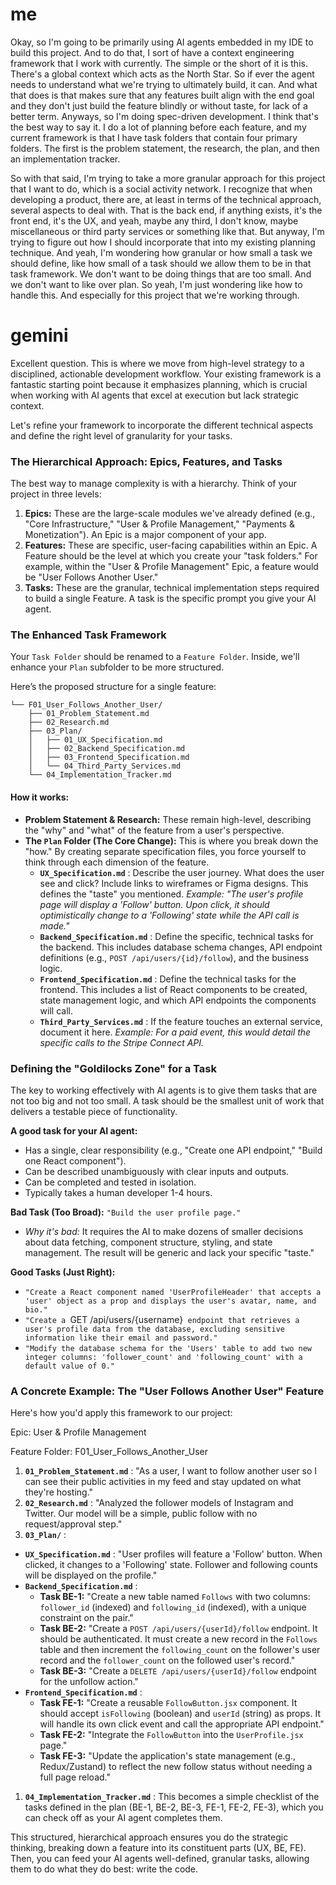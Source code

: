 # me

Okay, so I'm going to be primarily using AI agents embedded in my IDE to build this project. And to do that, I sort of have a context engineering framework that I work with currently. The simple or the short of it is this. There's a global context which acts as the North Star. So if ever the agent needs to understand what we're trying to ultimately build, it can. And what that does is that makes sure that any features built align with the end goal and they don't just build the feature blindly or without taste, for lack of a better term. Anyways, so I'm doing spec-driven development. I think that's the best way to say it. I do a lot of planning before each feature, and my current framework is that I have task folders that contain four primary folders. The first is the problem statement, the research, the plan, and then an implementation tracker.

So with that said, I'm trying to take a more granular approach for this project that I want to do, which is a social activity network. I recognize that when developing a product, there are, at least in terms of the technical approach, several aspects to deal with. That is the back end, if anything exists, it's the front end, it's the UX, and yeah, maybe any third, I don't know, maybe miscellaneous or third party services or something like that. But anyway, I'm trying to figure out how I should incorporate that into my existing planning technique. And yeah, I'm wondering how granular or how small a task we should define, like how small of a task should we allow them to be in that task framework. We don't want to be doing things that are too small. And we don't want to like over plan. So yeah, I'm just wondering like how to handle this. And especially for this project that we're working through.

# gemini



Excellent question. This is where we move from high-level strategy to a disciplined, actionable development workflow. Your existing framework is a fantastic starting point because it emphasizes planning, which is crucial when working with AI agents that excel at execution but lack strategic context.

Let's refine your framework to incorporate the different technical aspects and define the right level of granularity for your tasks.

### The Hierarchical Approach: Epics, Features, and Tasks

The best way to manage complexity is with a hierarchy. Think of your project in three levels:

1. **Epics:** These are the large-scale modules we've already defined (e.g., "Core Infrastructure," "User & Profile Management," "Payments & Monetization"). An Epic is a major component of your app.
2. **Features:** These are specific, user-facing capabilities within an Epic. A Feature should be the level at which you create your "task folders." For example, within the "User & Profile Management" Epic, a feature would be "User Follows Another User."
3. **Tasks:** These are the granular, technical implementation steps required to build a single Feature. A task is the specific prompt you give your AI agent.

### The Enhanced Task Framework

Your `Task Folder` should be renamed to a `Feature Folder`. Inside, we'll enhance your `Plan` subfolder to be more structured.

Here’s the proposed structure for a single feature:

```
└── F01_User_Follows_Another_User/
    ├── 01_Problem_Statement.md
    ├── 02_Research.md
    ├── 03_Plan/
    │   ├── 01_UX_Specification.md
    │   ├── 02_Backend_Specification.md
    │   ├── 03_Frontend_Specification.md
    │   └── 04_Third_Party_Services.md
    └── 04_Implementation_Tracker.md
```

#### How it works:

* **Problem Statement & Research:** These remain high-level, describing the "why" and "what" of the feature from a user's perspective.
* **The `Plan` Folder (The Core Change):** This is where you break down the "how." By creating separate specification files, you force yourself to think through each dimension of the feature.
  * **`UX_Specification.md`** : Describe the user journey. What does the user see and click? Include links to wireframes or Figma designs. This defines the "taste" you mentioned. *Example: "The user's profile page will display a 'Follow' button. Upon click, it should optimistically change to a 'Following' state while the API call is made."*
  * **`Backend_Specification.md`** : Define the specific, technical tasks for the backend. This includes database schema changes, API endpoint definitions (e.g., `POST /api/users/{id}/follow`), and the business logic.
  * **`Frontend_Specification.md`** : Define the technical tasks for the frontend. This includes a list of React components to be created, state management logic, and which API endpoints the components will call.
  * **`Third_Party_Services.md`** : If the feature touches an external service, document it here. *Example: For a paid event, this would detail the specific calls to the Stripe Connect API.*

### Defining the "Goldilocks Zone" for a Task

The key to working effectively with AI agents is to give them tasks that are not too big and not too small. A task should be the smallest unit of work that delivers a testable piece of functionality.

**A good task for your AI agent:**

* Has a single, clear responsibility (e.g., "Create one API endpoint," "Build one React component").
* Can be described unambiguously with clear inputs and outputs.
* Can be completed and tested in isolation.
* Typically takes a human developer 1-4 hours.

**Bad Task (Too Broad):** `"Build the user profile page."`

* *Why it's bad:* It requires the AI to make dozens of smaller decisions about data fetching, component structure, styling, and state management. The result will be generic and lack your specific "taste."

**Good Tasks (Just Right):**

* `"Create a React component named 'UserProfileHeader' that accepts a 'user' object as a prop and displays the user's avatar, name, and bio."`
* `"Create a `GET /api/users/{username}` endpoint that retrieves a user's profile data from the database, excluding sensitive information like their email and password."`
* `"Modify the database schema for the 'Users' table to add two new integer columns: 'follower_count' and 'following_count' with a default value of 0."`

### A Concrete Example: The "User Follows Another User" Feature

Here's how you'd apply this framework to our project:

Epic: User & Profile Management

Feature Folder: F01_User_Follows_Another_User

1. **`01_Problem_Statement.md`** : "As a user, I want to follow another user so I can see their public activities in my feed and stay updated on what they're hosting."
2. **`02_Research.md`** : "Analyzed the follower models of Instagram and Twitter. Our model will be a simple, public follow with no request/approval step."
3. **`03_Plan/`** :

* **`UX_Specification.md`** : "User profiles will feature a 'Follow' button. When clicked, it changes to a 'Following' state. Follower and following counts will be displayed on the profile."
* **`Backend_Specification.md`** :
  * **Task BE-1:** "Create a new table named `Follows` with two columns: `follower_id` (indexed) and `following_id` (indexed), with a unique constraint on the pair."
  * **Task BE-2:** "Create a `POST /api/users/{userId}/follow` endpoint. It should be authenticated. It must create a new record in the `Follows` table and then increment the `following_count` on the follower's user record and the `follower_count` on the followed user's record."
  * **Task BE-3:** "Create a `DELETE /api/users/{userId}/follow` endpoint for the unfollow action."
* **`Frontend_Specification.md`** :
  * **Task FE-1:** "Create a reusable `FollowButton.jsx` component. It should accept `isFollowing` (boolean) and `userId` (string) as props. It will handle its own click event and call the appropriate API endpoint."
  * **Task FE-2:** "Integrate the `FollowButton` into the `UserProfile.jsx` page."
  * **Task FE-3:** "Update the application's state management (e.g., Redux/Zustand) to reflect the new follow status without needing a full page reload."

1. **`04_Implementation_Tracker.md`** : This becomes a simple checklist of the tasks defined in the plan (BE-1, BE-2, BE-3, FE-1, FE-2, FE-3), which you can check off as your AI agent completes them.

This structured, hierarchical approach ensures you do the strategic thinking, breaking down a feature into its constituent parts (UX, BE, FE). Then, you can feed your AI agents well-defined, granular tasks, allowing them to do what they do best: write the code.
